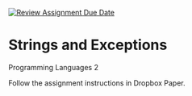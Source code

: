 [![Review Assignment Due Date](https://classroom.github.com/assets/deadline-readme-button-24ddc0f5d75046c5622901739e7c5dd533143b0c8e959d652212380cedb1ea36.svg)](https://classroom.github.com/a/CVKUJyu_)
# Strings and Exceptions
Programming Languages 2

Follow the assignment instructions in Dropbox Paper.
